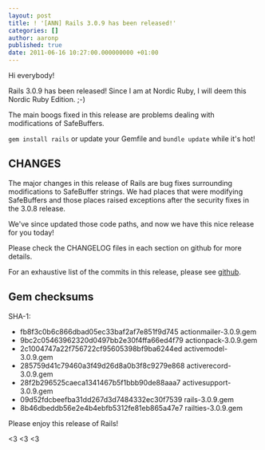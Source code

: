 ```yaml
---
layout: post
title: ! '[ANN] Rails 3.0.9 has been released!'
categories: []
author: aaronp
published: true
date: 2011-06-16 10:27:00.000000000 +01:00
---
```

Hi everybody!

Rails 3.0.9 has been released!  Since I am at Nordic Ruby, I will deem this Nordic Ruby Edition. ;-)

The main boogs fixed in this release are problems dealing with modifications of SafeBuffers.

`gem install rails` or update your Gemfile and `bundle update` while it's hot!

## CHANGES

The major changes in this release of Rails are bug fixes surrounding modifications to SafeBuffer strings.  We had places that were modifying SafeBuffers and those places raised exceptions after the security fixes in the 3.0.8 release.

We've since updated those code paths, and now we have this nice release for you today!

Please check the CHANGELOG files in each section on github for more details.

For an exhaustive list of the commits in this release, please see [github](https://github.com/rails/rails/compare/v3.0.8...v3.0.9).

## Gem checksums

SHA-1:

* fb8f3c0b6c866dbad05ec33baf2af7e851f9d745  actionmailer-3.0.9.gem
* 9bc2c05463962320d0497bb2e30f4ffa66ed4f79  actionpack-3.0.9.gem
* 2c1004747a22f756722cf95605398bf9ba6244ed  activemodel-3.0.9.gem
* 285759d41c79460a3f49d26d8a0b3f8c9279e868  activerecord-3.0.9.gem
* 28f2b296525caeca1341467b5f1bbb90de88aaa7  activesupport-3.0.9.gem
* 09d52fdcbeefba31dd267d3d7484332ec30f7539  rails-3.0.9.gem
* 8b46dbeddb56e2e4b4ebfb5312fe81eb865a47e7  railties-3.0.9.gem

Please enjoy this release of Rails!

<3 <3 <3
